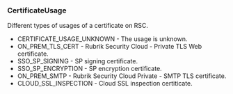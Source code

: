 ### CertificateUsage
Different types of usages of a certificate on RSC.

- CERTIFICATE_USAGE_UNKNOWN - The usage is unknown.
- ON_PREM_TLS_CERT - Rubrik Security Cloud - Private TLS Web certificate.
- SSO_SP_SIGNING - SP signing certificate.
- SSO_SP_ENCRYPTION - SP encryption certificate.
- ON_PREM_SMTP - Rubrik Security Cloud Private - SMTP TLS certificate.
- CLOUD_SSL_INSPECTION - Cloud SSL inspection certiticate.
